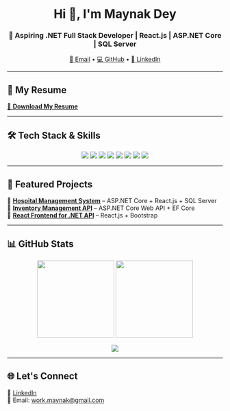 <h1 align="center">Hi 👋, I'm Maynak Dey</h1>
<h3 align="center">🚀 Aspiring .NET Full Stack Developer | React.js | ASP.NET Core | SQL Server</h3>

<p align="center">
  <a href="mailto:work.maynak@gmail.com">📧 Email</a> •
  <a href="https://github.com/maynak-dev">💻 GitHub</a> •
  <a href="https://www.linkedin.com/in/your-linkedin/">🔗 LinkedIn</a>
</p>

---

## 📄 My Resume
[📄 **Download My Resume**](#)

---

## 🛠️ Tech Stack & Skills

<p align="center">
  <img src="https://img.shields.io/badge/C%23-239120?style=for-the-badge&logo=c-sharp&logoColor=white" />
  <img src="https://img.shields.io/badge/ASP.NET%20Core-512BD4?style=for-the-badge&logo=dotnet&logoColor=white" />
  <img src="https://img.shields.io/badge/Entity%20Framework-512BD4?style=for-the-badge&logo=dotnet&logoColor=white" />
  <img src="https://img.shields.io/badge/React.js-61DAFB?style=for-the-badge&logo=react&logoColor=black" />
  <img src="https://img.shields.io/badge/Bootstrap-563D7C?style=for-the-badge&logo=bootstrap&logoColor=white" />
  <img src="https://img.shields.io/badge/SQL%20Server-CC2927?style=for-the-badge&logo=microsoftsqlserver&logoColor=white" />
  <img src="https://img.shields.io/badge/Visual%20Studio-5C2D91?style=for-the-badge&logo=visualstudio&logoColor=white" />
  <img src="https://img.shields.io/badge/GitHub-181717?style=for-the-badge&logo=github&logoColor=white" />
</p>

---

## 📂 Featured Projects
🔹 [**Hospital Management System**](https://github.com/maynak-dev/hospital-management-system) – ASP.NET Core + React.js + SQL Server  
🔹 [**Inventory Management API**](https://github.com/maynak-dev/inventory-management-api) – ASP.NET Core Web API + EF Core  
🔹 [**React Frontend for .NET API**](https://github.com/maynak-dev/react-frontend-dotnet-api) – React.js + Bootstrap

---

## 📊 GitHub Stats
<p align="center">
  <img src="https://github-readme-stats.vercel.app/api?username=maynak-dev&show_icons=true&theme=tokyonight" height="180" />
  <img src="https://github-readme-streak-stats.herokuapp.com?user=maynak-dev&theme=tokyonight" height="180" />
</p>

<p align="center">
  <img src="https://github-readme-stats.vercel.app/api/top-langs/?username=maynak-dev&layout=compact&theme=tokyonight" />
</p>

---

## 🌐 Let's Connect
💼 [LinkedIn](https://www.linkedin.com/in/your-linkedin/)  
📧 Email: work.maynak@gmail.com  
